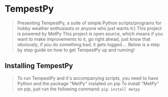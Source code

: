 # TempestPy
> Presenting TempestPy, a suite of simple Python scripts/programs for hobby weather enthusiasts or anyone who just wants it:)
> This project is powered by MetPy
> This project is open source, which means if you want to make improvements to it, go right ahead, just know that obviously, if you do something bad, it gets logged....
> Below is a step by step guide on how to get TempestPy up and running!

## Installing TempestPy
> To run TempestPy and it's accompanying scripts, you need to have Python and the package "MetPy" installed on pip
> To install "MetPy" on pip, just run the following command:
> `pip install metpy`